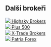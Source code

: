 <div class="others">
   <h2>Další brokeři</h2>
   <div class="well">
      <div class="row">
         <div class="col-md-3">
            <a href="{{url}}highsky-brokers">
               <div class="logo">
                  <img src="{{img-url}}loga/hsky150.png" class="img-responsive">
                  <span>Highsky Brokers</span>
               </div>
            </a>
         </div>
         <div class="col-md-3">
            <a href="{{url}}plus500">
               <div class="logo">
                  <img src="{{img-url}}loga/plu150.png" class="img-responsive">
                  <span>Plus 500</span>
               </div>
            </a>
         </div>
         <div class="col-md-3">
            <a href="{{url}}xtb">
               <div class="logo">
                  <img src="{{img-url}}loga/xtb150.png" class="img-responsive">
                  <span>X-Trade Brokers</span>
               </div>
            </a>
         </div>
         <div class="col-md-3">
            <a href="{{url}}patria-forex">
               <div class="logo">
                  <img src="{{img-url}}loga/pat150.png" class="img-responsive">
                  <span>Patria Forex</span>
               </div>
            </a>
         </div>
      </div>
   </div>
</div>